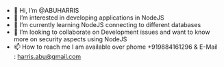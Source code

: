 - 👋 Hi, I’m @ABUHARRIS
- 👀 I’m interested in developing applications in NodeJS
- 🌱 I’m currently learning NodeJS connecting to different databases
- 💞️ I’m looking to collaborate on Development issues and want to know more on security aspects using NodeJS
- 📫 How to reach me I am available over phome +919884161296 & E-Mail : harris.abu@gmail.com

<!---
ABUHARRIS/ABUHARRIS is a ✨ special ✨ repository because its `README.md` (this file) appears on your GitHub profile.
You can click the Preview link to take a look at your changes.
--->
